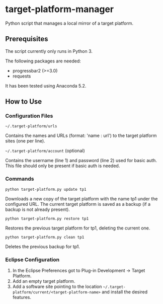 # target-platform-manager
Python script that manages a local mirror of a target platform.


## Prerequisites
The script currently only runs in Python 3.

The following packages are needed:
- progressbar2 (>=3.0)
- requests

It has been tested using Anaconda 5.2.

## How to Use

### Configuration Files

`~/.target-platform/urls`

Contains the names and URLs (format: 'name : url') to the target platform sites (one per line).

`~/.target-platform/account` (optional)

Contains the username (line 1) and password (line 2) used for basic auth. This file should only be present if basic auth is needed.

### Commands

`python target-platform.py update tp1`

Downloads a new copy of the target platform with the name tp1 under the configured URL. The current target platform is saved as a backup (if a backup is not already present).

`python target-platform.py restore tp1`

Restores the previous target platform for tp1, deleting the current one.

`python target-platform.py clean tp1`

Deletes the previous backup for tp1.

### Eclipse Configuration

1. In the Eclipse Preferences got to Plug-in Development → Target Platform.
2. Add an empty target platform.
3. Add a software site pointing to the location `~/.target-platform/current/<target-platform-name>` and install the desired features.
